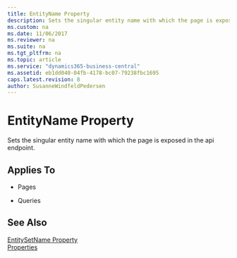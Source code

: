 ```yaml
---
title: EntityName Property
description: Sets the singular entity name with which the page is exposed in the api endpoint.
ms.custom: na
ms.date: 11/06/2017
ms.reviewer: na
ms.suite: na
ms.tgt_pltfrm: na
ms.topic: article
ms.service: "dynamics365-business-central"
ms.assetid: eb1dd040-04fb-4178-bc07-79238fbc1695
caps.latest.revision: 8
author: SusanneWindfeldPedersen
---
```


 

# EntityName Property
Sets the singular entity name with which the page is exposed in the api endpoint.  
    
## Applies To  
  
-   Pages  
  
-   Queries  
  
## See Also  
 [EntitySetName Property](devenv-entitysetname-property.md)  
 [Properties](devenv-properties.md)  